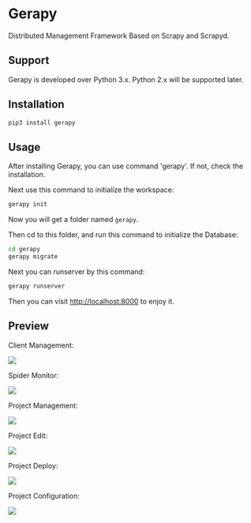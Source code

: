 # Gerapy

Distributed Management Framework Based on Scrapy and Scrapyd.

## Support

Gerapy is developed over Python 3.x. Python 2.x will be supported later.

## Installation

```bash
pip3 install gerapy
```

## Usage

After installing Gerapy, you can use command 'gerapy'. If not, check the installation.

Next use this command to initialize the workspace:

```bash
gerapy init
```

Now you will get a folder named `gerapy`.

Then cd to this folder, and run this command to initialize the Database:

```bash
cd gerapy
gerapy migrate
```

Next you can runserver by this command:

```bash
gerapy runserver
```

Then you can visit [http://localhost:8000](http://localhost:8000) to enjoy it.

## Preview

Client Management:

![](https://ws4.sinaimg.cn/large/006tKfTcly1fkbdxmxtg8j31kw0smak0.jpg)

Spider Monitor:

![](https://ws4.sinaimg.cn/large/006tKfTcly1fkbe2idj4tj31kw0skqfp.jpg)

Project Management:

![](https://ws3.sinaimg.cn/large/006tKfTcly1fkbdyku5ejj31kw0l445w.jpg)

Project Edit:

![](https://ws1.sinaimg.cn/large/006tKfTcly1fkbe00vpakj31kw0qx7ez.jpg)

Project Deploy:

![](https://ws4.sinaimg.cn/large/006tKfTcly1fkbe3w2jrij31kw0shtgr.jpg)

Project Configuration:

![](https://ws2.sinaimg.cn/large/006tKfTcly1fkbe5aqerdj31kw0xggu0.jpg)